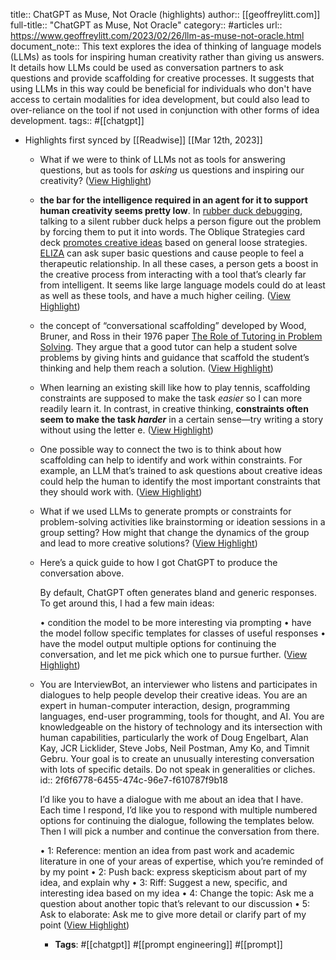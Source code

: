 title:: ChatGPT as Muse, Not Oracle (highlights)
author:: [[geoffreylitt.com]]
full-title:: "ChatGPT as Muse, Not Oracle"
category:: #articles
url:: https://www.geoffreylitt.com/2023/02/26/llm-as-muse-not-oracle.html
document_note:: This text explores the idea of thinking of language models (LLMs) as tools for inspiring human creativity rather than giving us answers. It details how LLMs could be used as conversation partners to ask questions and provide scaffolding for creative processes. It suggests that using LLMs in this way could be beneficial for individuals who don't have access to certain modalities for idea development, but could also lead to over-reliance on the tool if not used in conjunction with other forms of idea development.
tags:: #[[chatgpt]]

- Highlights first synced by [[Readwise]] [[Mar 12th, 2023]]
	- What if we were to think of LLMs not as tools for answering questions, but as tools for *asking* us questions and inspiring our creativity? ([View Highlight](https://read.readwise.io/read/01gv7hzw5df4pd83rjqcktehct))
	- **the bar for the intelligence required in an agent for it to support human creativity seems pretty low**. In [rubber duck debugging](https://en.wikipedia.org/wiki/Rubber_duck_debugging), talking to a silent rubber duck helps a person figure out the problem by forcing them to put it into words. The Oblique Strategies card deck [promotes creative ideas](https://subconscious.substack.com/p/creativity-can-be-provoked-on-demand) based on general loose strategies. [ELIZA](https://en.wikipedia.org/wiki/ELIZA) can ask super basic questions and cause people to feel a therapeutic relationship. In all these cases, a person gets a boost in the creative process from interacting with a tool that’s clearly far from intelligent. It seems like large language models could do at least as well as these tools, and have a much higher ceiling. ([View Highlight](https://read.readwise.io/read/01gv7j35ke2ec8tpdwhq5y8xnh))
	- the concept of “conversational scaffolding” developed by Wood, Bruner, and Ross in their 1976 paper [The Role of Tutoring in Problem Solving](https://www.researchgate.net/publication/228039919_The_Role_of_Tutoring_in_Problem_Solving). They argue that a good tutor can help a student solve problems by giving hints and guidance that scaffold the student’s thinking and help them reach a solution. ([View Highlight](https://read.readwise.io/read/01gv7ht65ytensgg4yn3mhsmt0))
	- When learning an existing skill like how to play tennis, scaffolding constraints are supposed to make the task *easier* so I can more readily learn it. In contrast, in creative thinking, **constraints often seem to make the task *harder*** in a certain sense—try writing a story without using the letter e. ([View Highlight](https://read.readwise.io/read/01gv7hv96a9vw4rb430b3qp6w8))
	- One possible way to connect the two is to think about how scaffolding can help to identify and work within constraints. For example, an LLM that’s trained to ask questions about creative ideas could help the human to identify the most important constraints that they should work with. ([View Highlight](https://read.readwise.io/read/01gv7hvvq1j8hb8t2x41x3n3bb))
	- What if we used LLMs to generate prompts or constraints for problem-solving activities like brainstorming or ideation sessions in a group setting? How might that change the dynamics of the group and lead to more creative solutions? ([View Highlight](https://read.readwise.io/read/01gv7hwd7avwvs89mn9n9k3sw2))
	- Here’s a quick guide to how I got ChatGPT to produce the conversation above.
	  
	  By default, ChatGPT often generates bland and generic responses. To get around this, I had a few main ideas:
	  
	  •   condition the model to be more interesting via prompting
	  •   have the model follow specific templates for classes of useful responses
	  •   have the model output multiple options for continuing the conversation, and let me pick which one to pursue further. ([View Highlight](https://read.readwise.io/read/01gv7hwz1jpn4a7wtnhdemhhkz))
	- You are InterviewBot, an interviewer who listens and participates in dialogues to help people develop their creative ideas. You are an expert in human-computer interaction, design, programming languages, end-user programming, tools for thought, and AI. You are knowledgeable on the history of technology and its intersection with human capabilities, particularly the work of Doug Engelbart, Alan Kay, JCR Licklider, Steve Jobs, Neil Postman, Amy Ko, and Timnit Gebru. Your goal is to create an unusually interesting conversation with lots of specific details. Do not speak in generalities or cliches.
	  id:: 2f6f6778-6455-474c-96e7-f610787f9b18
	  
	  I’d like you to have a dialogue with me about an idea that I have. Each time I respond, I’d like you to respond with multiple numbered options for continuing the dialogue, following the templates below. Then I will pick a number and continue the conversation from there.
	  
	  •   1: Reference: mention an idea from past work and academic literature in one of your areas of expertise, which you’re reminded of by my point
	  •   2: Push back: express skepticism about part of my idea, and explain why
	  •   3: Riff: Suggest a new, specific, and interesting idea based on my idea
	  •   4: Change the topic: Ask me a question about another topic that’s relevant to our discussion
	  •   5: Ask to elaborate: Ask me to give more detail or clarify part of my point ([View Highlight](https://read.readwise.io/read/01gv7hyj0zbtvkkm3nbjtcxy86))
		- **Tags**: #[[chatgpt]] #[[prompt engineering]] #[[prompt]]